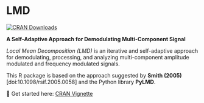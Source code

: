 # LMD

[![CRAN Downloads](https://cranlogs.r-pkg.org/badges/grand-total/LMD)](https://cran.r-project.org/package=LMD)

**A Self-Adaptive Approach for Demodulating Multi-Component Signal**

_Local Mean Decomposition (LMD)_ is an iterative and self-adaptive approach for demodulating, processing, and analyzing multi-component amplitude modulated and frequency modulated signals.  

This R package is based on the approach suggested by **Smith (2005)** [doi:10.1098/rsif.2005.0058] and the Python library **PyLMD**.

📖 Get started here: [CRAN Vignette](https://cran.r-project.org/web/packages/LMD/vignettes/Getting_Started_with_LMD.html)
